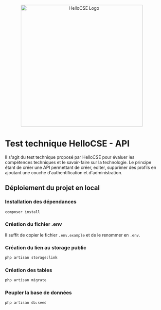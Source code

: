 <p align="center"><a href="https://www.hellocse.fr/" target="_blank"><img src="https://form.officielce.com/uploads/fournisseurs/9342/65af8769f2948.jpeg" width="400" alt="HelloCSE Logo"></a></p>


# Test technique HelloCSE - API

Il s'agit du test technique proposé par HelloCSE pour évaluer les compétences techniques et le savoir-faire sur la technologie. Le principe étant de créer une API permettant de créer, editer, supprimer des profils en ajoutant une couche d'authentification et d'administration.


## Déploiement du projet en local

### Installation des dépendances

```bash
composer install
```

### Création du fichier .env

Il suffit de copier le fichier `.env.example` et de le renommer en `.env`.


### Création du lien au storage public

```bash
php artisan storage:link
```


### Création des tables

```bash
php artisan migrate
```


### Peupler la base de données

```bash
php artisan db:seed
```
